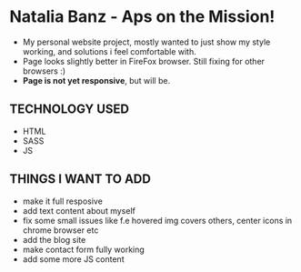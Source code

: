 # Natalia Banz - Aps on the Mission!

- My personal website project, mostly wanted to just show my style working, and solutions i feel comfortable with.
- Page looks slightly better in FireFox browser. Still fixing for other browsers :)
- **Page is not yet responsive**, but will be.

## TECHNOLOGY USED
- HTML
- SASS
- JS

## THINGS I WANT TO ADD
- make it full resposive
- add text content about myself
- fix some small issues like f.e hovered img covers others, center icons in chrome browser etc
- add the blog site
- make contact form fully working
- add some more JS content
